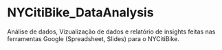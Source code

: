 # NYCitiBike_DataAnalysis
Análise de dados, Vizualização de dados e relatório de insights feitas nas ferramentas Google (Spreadsheet, Slides) para o NYCitiBike.

